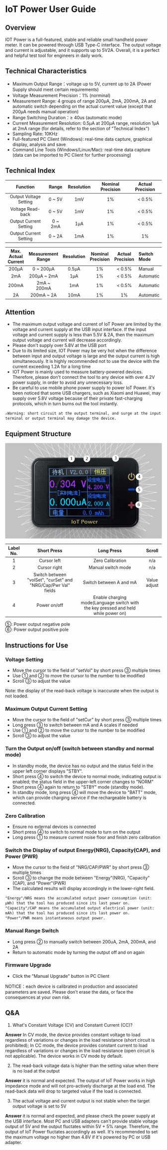 
# IoT Power User Guide

## Overview

IOT Power is a full-featured, stable and reliable small handheld power meter. It can be powered through USB Type-C interface. The output voltage and current is adjustable, and it supports up to 5V2A. Overall, it is a perfect and helpful test tool for engineers in daily work.

## Technical Characteristics

- Maximum Output Range：voltage up to 5V, current up to 2A (Power Supply should meet certain requirements)
- Voltage Measurement Precision：1% (norminal)
- Measurement Range:  4 groups of range 200μA, 2mA, 200mA, 2A and automatic switch depending on the actual current value (except that 200μA needs manual operation)
- Range Switching Duration：≥ 40us (automatic mode)
- Current Measurement Resolution: 0.5μA at 200μA range, resolution 1μA at 2mA range (for details, refer to the section of "Technical Index")
- Sampling Rate: 10KHz
- Full-featured PC Client (Windows):  real-time data capture, graphical display, analysis and save
- Command Line Tools (Windows/Linux/Mac): real-time data capture (data can be imported to PC Client for further processing) 

## Technical Index

|**Function**|**Range**|**Resolution**|**Nominal Precision**|**Actual Precision**|
| :-: | :-: | :-: | :-: | :-: |
|Output Voltage Setting|0 ~ 5V|1mV|1%|< 0.5%|
|Voltage Read-back|0 ~ 5V|1mV|1%|< 0.5%|
|Output Current Setting|0 ~ 2mA|1μA|1%|< 0.5%|
|Output Current Setting|0 ~ 2A|1mA|1%|1%|

|**Max. Actual Current**|**Measurement Range**|**Resolution**|**Nominal Precision**|**Actual Precision**|**Switch Mode**|
| :-: | :-: | :-: | :-: | :-: | :- |
|200μA|0 ~ 200μA|0.5μA|1%|< 0.5%|Manual|
|2mA |200μA ~ 2mA|1μA|1%|< 0.5%|Automatic|
|200mA|2mA ~ 200mA|1mA|1%|< 0.5%|Automatic|
|2A|200mA ~ 2A|10mA|1%|1%|Automatic|

## Attention

- The maximum output voltage and current of IoT Power are limited by the voltage and current supply at the USB input interface. If the input voltage and current supply is less than 5.5V & 2A, then the maximum output voltage and current will decrease accordingly.
- Please don't supply over 5.8V at the USB port
- Due to its limited size, IOT Power may be very hot when the difference between input and output voltage is large and the output current is high simultaneously. It is highly recommended not to use the device with the current exceeding 1.2A for a long time
- IOT Power is mainly used to measure battery-powered devices. Therefore, please don't connect the tool to any device with over 4.2V power supply, in order to avoid any unnecessary loss.
- Be careful to use mobile phone power supply to power IoT Power.  It's been noticed that some USB chargers, such as Xiaomi and Huawei, may supply over 5.8V voltage because of their private fast-charging protocols, which in turn burns out the tool instantly.

```{warning}
⚠Warning: short circuit at the output terminal, and surge at the input terminal or output terminal may damage the device. 
```

## Equipment Structure

![Equipment diagram](overview.png)

|**Label No.**|**Short Press**|**Long Press**|**Scroll**|
| :-: | :-: | :-: | :-: |
|1|Cursor left |Zero Calibration|n/a|
|2|Cursor right|Manual switch mode|n/a|
|3|Switch between "volSet", "curSet" and "NRG/Cap/Pwr Val" fields|Switch between A and mA|Value adjust|
|4|Power on/off|Enable charging mode(Language switch with the key pressed and held while power on)||

⑤: Power output negative pole  
⑥: Power output positive pole

## Instructions for Use

### Voltage Setting

- Move the cursor to the field of "setVol" by short press ③ multiple times
- Use ① and ② to move the cursor to the number to be modified
- Scroll ③ to adjust the value  

Note: the display of the read-back voltage is inaccurate when the output is not loaded.  

### Maximum Output Current Setting

- Move the cursor to the field of "setCur" by short press ③ multiple times
- Long press ③ to switch between mA and A scales if needed
- Use ① and ② to move the cursor to the number to be modified
- Scroll ③ to adjust the value

### Turn the Output on/off (switch between standby and normal mode)

- In standby mode, the device has no output and the status field in the upper left corner displays "STBY".
- Short press ④ to switch the device to normal mode, indicating output is enabled; the status field in the upper-left corner changes to "NORM"
- Short press ④ again to return to "STBY" mode (standby mode).
- In standby mode, long press ④ will move the device to "BATT" mode, which can provide charging service if the rechargeable battery is connected.

### Zero Calibration

- Ensure no external devices is connected
- Short press ④ to switch to normal mode to turn on the output
- Long press ① to measure current noise floor and finish zero calibration

### Switch the Display of output Energy(NRG), Capacity(CAP), and Power (PWR)

- Move the cursor to the field of "NRG/CAP/PWR" by short press ③ multiple times
- Scroll ③ to change the mode between "Energy"(NRG), "Capacity"(CAP), and "Power"(PWR)
- The calculated results will display accordingly in the lower-right field.

```{note}
"Energy"/NRG means the accumulated output power consumption (unit: μWh) that the tool has produced since its last power on.  
"Capacity"/CAP means the accumulated output electrical power (unit: mAh) that the tool has produced since its last power on.  
"Power"/PWR means instantaneous output power.
```

### Manual Range Switch

- Long press ② to manually switch between  200uA, 2mA, 200mA, and 2A
- Return to automatic mode by turning the output off and on again

### Firmware Upgrade

- Click the "Manual Upgrade" button in PC Client

NOTICE：each device is calibrated in production and associated parameters are saved. Please don't erase the data, or face the consequences at your own risk.

## Q&A

1. What's Constant Voltage (CV) and Constant Current (CC)?

**Answer** In CV mode, the device provides constant voltage to load regardless of variations or changes in the load resistance (short circuit is prohibited); In CC mode, the device provides constant current to load regardless of variations or changes in the load resistance (open circuit is not applicable). The device works in CV mode by default.

2. The read-back voltage data is higher than the setting value when there is no load at the output

**Answer** it is normal and expected. The output of IoT Power works in high impedance mode and will not pro-actively discharge at the load end. The read-back data will drop to targeted value if the load is connected.

3. The actual voltage and current output is not stable when the target output voltage is set to 5V

**Answer** it is normal and expected, and please check the power supply at the USB interface. Most PC and USB adapters can't provide stable voltage output of 5V and the output fluctates within 5V + 5% range. Therefore, the output of IoT Power fluctates accordingly as well. It's recommended to set the maximum voltage no higher than 4.8V if it's powered by PC or USB adapter.
